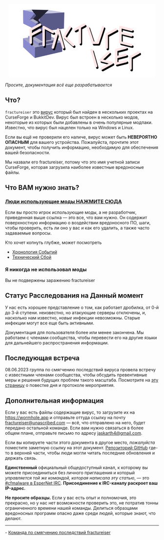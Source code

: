 <p align="center">
	<img src="../../docs/media/logo.svg" alt="fractureiser logo" height="240">
</p>

*Просите, документация всё еще разрабатывается*

## Что?
`fractureiser` это [вирус](https://en.wikipedia.org/wiki/Computer_virus) который был найден в нескольких проектах на CurseForge и BukkitDev. Вирус был встроен в несколько модов, некоторые из которых были добавлены в очень популярные модпаки. Известно, что вирус был нацелен только на Windows и Linux.

Если вы ещё не проверили его наличе, вирус может быть **НЕВЕРОЯТНО ОПАСНЫМ** для вашего устройства. Пожалуйста, прочтите этот документ, чтобы получить информацию, необходимую для обеспечения вашей безопасности.

Мы назвали его fractureiser, потому что это имя учетной записи CurseForge, которая загрузила наиболее известные вредоносные файлы.

## Что ВАМ нужно знать?

### [Люди использующие моды НАЖМИТЕ СЮДА](docs/users.md)

Если вы просто игрок использующие моды, а не разработчик, приведенная выше ссылка — это все, что вам нужно. Он содержит поверхностную информацию о воздействии вредоносного ПО, шаги, чтобы проверить, есть ли оно у вас и как его удалить, а также часто задаваемые вопросы.

Кто хочет копнуть глубже, может посмотреть
* [Хронология Событий](docs/timeline.md)
* [Технический Сбой](docs/tech.md)

### Я никогда не использовал моды
Вы не подвержены заражению fractureiser

## Статус Расследования на Данный момент
У нас есть хорошее представление о том, как работает дробилка, от 0-й до 3-й ступени.
неизвестно, но атакующие серверы отключены, и, насколько нам известно, *новые* инфекции
невозможны. Старые инфекции могут все еще быть активными.

Документация для пользователя более или менее закончена. Мы работаем с членами сообщества, чтобы перевести его на другие языки для дальнейшего распространения информации.

## Последующая встреча
08.06.2023 группа по смягчению последствий вируса провела встречу с известными членами сообщества, чтобы обсудить превентивные меры и решения будущих проблем такого масштаба.
Посмотрите на [эту страницу](docs/2023-06-08-meeting.md) о повестке дня и протоколе мероприятия.

## Дополнительная информация

Если у вас есть файлы содержащие вирус, то загрузите их на https://wormhole.app и отправьте оттуда ссылку на почту fractureiser@unascribed.com — всё, что отправлено на него, будет передано остальной команде. Если вам нужно связаться в более общем плане, отправьте письмо по адресу jaskarth4@gmail.com.

Если вы копируете части этого документа в другое место, *пожалуйста* поместите заметную ссылку на этот документ. [Репозиторий GitHub](https://github.com/fractureiser-investigation/fractureiser) где-то в верхней части, чтобы люди могли читать последние обновления и держать связь.

**Единственный** официальный общедоступный канал, к которому вы можете присоединиться без личного приглашения и который *управляется той же командой, которая написала эту статью*, — это [#cfmalware в EsperNet IRC](https://webchat.esper.net/?channels=cfmalware). **Присоединение к IRC-каналу раскроет ваш IP-адрес.**

**Не просите образцы.** Если у вас есть опыт и полномочия, это прекрасно, но у нас нет возможности проверить это, не потратив тонны ограниченного времени нашей команды. Делиться образцами вредоносных программ опасно даже среди людей, которые знают, что делают.

---

\- [Команда по смягчению последствий fractureiser](docs/credits.md)
